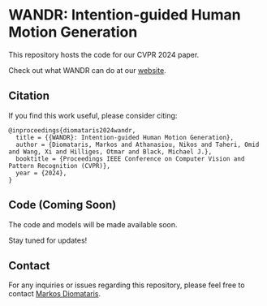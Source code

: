 # WANDR: Intention-guided Human Motion Generation

This repository hosts the code for our CVPR 2024 paper.

Check out what WANDR can do at our [website](https://wandr.is.tue.mpg.de/).

## Citation

If you find this work useful, please consider citing:

```
@inproceedings{diomataris2024wandr,
  title = {{WANDR}: Intention-guided Human Motion Generation},
  author = {Diomataris, Markos and Athanasiou, Nikos and Taheri, Omid and Wang, Xi and Hilliges, Otmar and Black, Michael J.},
  booktitle = {Proceedings IEEE Conference on Computer Vision and Pattern Recognition (CVPR)},
  year = {2024},
}
```

## Code (Coming Soon)

The code and models will be made available soon.

Stay tuned for updates!

## Contact

For any inquiries or issues regarding this repository, please feel free to contact [Markos Diomataris](mailto:markos.diomataris@tuebingen.mpg.de).
